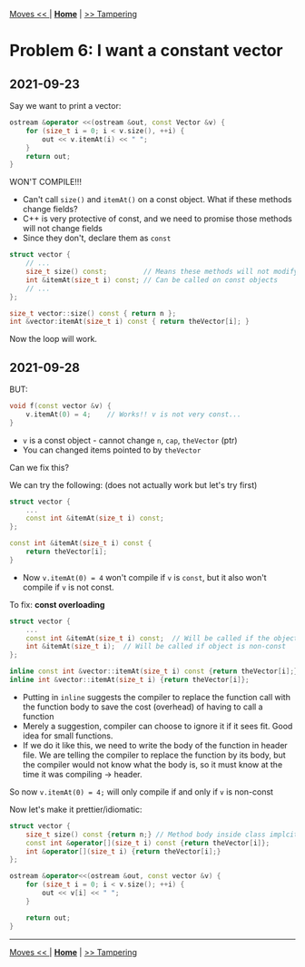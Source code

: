 [Moves << ](./problem_6.md) | [**Home**](../README.md) | [>> Tampering](./problem_8.md) 

# Problem 6: I want a constant vector
## **2021-09-23**

Say we want to print a vector:

```C++
ostream &operator <<(ostream &out, const Vector &v) {
    for (size_t i = 0; i < v.size(), ++i) {
        out << v.itemAt(i) << " ";
    }
    return out;
}
```
WON'T COMPILE!!!
- Can't call `size()` and `itemAt()` on a const object. What if these methods change fields?
- C++ is very protective of const, and we need to promise those methods will not change fields
- Since they don't, declare them as `const`

```C++
struct vector {
    // ...
    size_t size() const;         // Means these methods will not modify fields
    int &itemAt(size_t i) const; // Can be called on const objects
    // ...
};

size_t vector::size() const { return n };
int &vector:itemAt(size_t i) const { return theVector[i]; }
```

Now the loop will work.

## **2021-09-28**

BUT:

```C++
void f(const vector &v) {
    v.itemAt(0) = 4;    // Works!! v is not very const...
}
```
- `v` is a const object - cannot change `n`, `cap`, `theVector` (ptr)
- You can changed items pointed to by `theVector`

Can we fix this?

We can try the following: (does not actually work but let's try first)
```C++
struct vector {
    ...
    const int &itemAt(size_t i) const;
};

const int &itemAt(size_t i) const {
    return theVector[i];
}
```
- Now `v.itemAt(0) = 4` won't compile if `v` is `const`, but it also won't compile if `v` is not const.

To fix: **const overloading**

```C++
struct vector {
    ...
    const int &itemAt(size_t i) const;  // Will be called if the object is const
    int &itemAt(size_t i);  // Will be called if object is non-const
};

inline const int &vector::itemAt(size_t i) const {return theVector[i];}
inline int &vector::itemAt(size_t i) {return theVector[i]};
```

- Putting in `inline` suggests the compiler to replace the function call with the function body to save the cost (overhead) of having to call a function
- Merely a suggestion, compiler can choose to ignore it if it sees fit. Good idea for small functions.
- If we do it like this, we need to write the body of the function in header file. We are telling the compiler to replace the function by its body, but the compiler would not know what the body is, so it must know at the time it was compiling -> header.

So now `v.itemAt(0) = 4;` will only compile if and only if `v` is non-const

Now let's make it prettier/idiomatic:

```C++
struct vector {
    size_t size() const {return n;} // Method body inside class implcity declares the method inline
    const int &operator[](size_t i) const {return theVector[i]};
    int &operator[](size_t i) {return theVector[i];}    
};

ostream &operator<<(ostream &out, const vector &v) {
    for (size_t i = 0; i < v.size(); ++i) {
        out << v[i] << " ";
    }

    return out;
}
```

---
[Moves << ](./problem_6.md) | [**Home**](../README.md) | [>> Tampering](./problem_8.md) 
